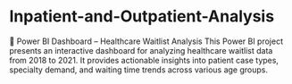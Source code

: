 # Inpatient-and-Outpatient-Analysis
🏥 Power BI Dashboard – Healthcare Waitlist Analysis This Power BI project presents an interactive dashboard for analyzing healthcare waitlist data from 2018 to 2021. It provides actionable insights into patient case types, specialty demand, and waiting time trends across various age groups. 
